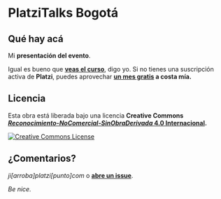 # PlatziTalks Bogotá

Qué hay acá
-----------
Mi **presentación del evento**.

Igual es bueno que **[veas el curso](https://platzi.com/socialmedia/)**, digo yo. Si no tienes una suscripción activa de **Platzi**, puedes aprovechar **[un mes gratis](https://platzi.com/r/stark) a costa mía.**

Licencia
--------
Esta obra está liberada bajo una licencia **Creative Commons [_Reconocimiento-NoComercial-SinObraDerivada_ 4.0 Internacional](http://creativecommons.org/licenses/by-nc-nd/4.0/).**

[![Creative Commons License](https://i.creativecommons.org/l/by-nc-nd/4.0/88x31.png)](http://creativecommons.org/licenses/by-nc-nd/4.0/)

¿Comentarios?
-------------
_ji[arroba]platzi[punto]com_ o **[abre un issue](https://github.com/jistark/smm-platzi-course/issues/new)**.

_Be nice._
